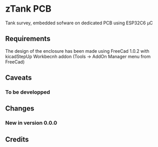 # zTank PCB
Tank survey, embedded sofware on dedicated PCB using ESP32C6 µC

## Requirements

The design of the enclosure has been made using FreeCad 1.0.2 with kicadStepUp Workbecnh addon (Tools -> AddOn Manager menu from FreeCad)

## Caveats

### To be developped



## Changes

### New in version 0.0.0


## Credits


